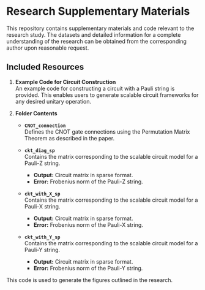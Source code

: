 # Research Supplementary Materials

This repository contains supplementary materials and code relevant to the research study. The datasets and detailed information for a complete understanding of the research can be obtained from the corresponding author upon reasonable request.

## Included Resources

1. **Example Code for Circuit Construction**  
   An example code for constructing a circuit with a Pauli string is provided. This enables users to generate scalable circuit frameworks for any desired unitary operation.

2. **Folder Contents**  
   - **`CNOT_connection`**  
     Defines the CNOT gate connections using the Permutation Matrix Theorem as described in the paper.

   - **`ckt_diag_sp`**  
     Contains the matrix corresponding to the scalable circuit model for a Pauli-Z string.  
     - **Output:** Circuit matrix in sparse format.  
     - **Error:** Frobenius norm of the Pauli-Z string.

   - **`ckt_with_X_sp`**  
     Contains the matrix corresponding to the scalable circuit model for a Pauli-X string.  
     - **Output:** Circuit matrix in sparse format.  
     - **Error:** Frobenius norm of the Pauli-X string.

   - **`ckt_with_Y_sp`**  
     Contains the matrix corresponding to the scalable circuit model for a Pauli-Y string.  
     - **Output:** Circuit matrix in sparse format.  
     - **Error:** Frobenius norm of the Pauli-Y string.  

This code is used to generate the figures outlined in the research.
